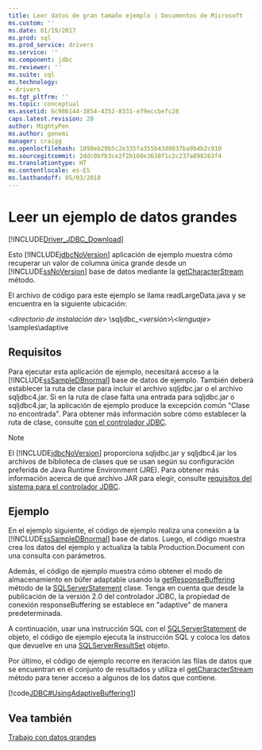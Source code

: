 ```yaml
---
title: Leer datos de gran tamaño ejemplo | Documentos de Microsoft
ms.custom: ''
ms.date: 01/19/2017
ms.prod: sql
ms.prod_service: drivers
ms.service: ''
ms.component: jdbc
ms.reviewer: ''
ms.suite: sql
ms.technology:
- drivers
ms.tgt_pltfrm: ''
ms.topic: conceptual
ms.assetid: 6c986144-3854-4352-8331-e79eccbefc28
caps.latest.revision: 28
author: MightyPen
ms.author: genemi
manager: craigg
ms.openlocfilehash: 1898eb29b5c2e335fa355b43d8037ba9b4b2c910
ms.sourcegitcommit: 2ddc0bfb3ce2f2b160e3638f1c2c237a898263f4
ms.translationtype: HT
ms.contentlocale: es-ES
ms.lasthandoff: 05/03/2018
---
```

# <a name="reading-large-data-sample"></a>Leer un ejemplo de datos grandes
[!INCLUDE[Driver_JDBC_Download](../../../includes/driver_jdbc_download.md)]

  Esto [!INCLUDE[jdbcNoVersion](../../../includes/jdbcnoversion_md.md)] aplicación de ejemplo muestra cómo recuperar un valor de columna única grande desde un [!INCLUDE[ssNoVersion](../../../includes/ssnoversion_md.md)] base de datos mediante la [getCharacterStream](../../../connect/jdbc/reference/getcharacterstream-method-sqlserverresultset.md) método.  
  
 El archivo de código para este ejemplo se llama readLargeData.java y se encuentra en la siguiente ubicación:  
  
 \<*directorio de instalación de*> \sqljdbc_\<*versión*>\\<*lenguaje*> \samples\adaptive  
  
## <a name="requirements"></a>Requisitos  
 Para ejecutar esta aplicación de ejemplo, necesitará acceso a la [!INCLUDE[ssSampleDBnormal](../../../includes/sssampledbnormal_md.md)] base de datos de ejemplo. También deberá establecer la ruta de clase para incluir el archivo sqljdbc.jar o el archivo sqljdbc4.jar. Si en la ruta de clase falta una entrada para sqljdbc.jar o sqljdbc4.jar, la aplicación de ejemplo produce la excepción común "Clase no encontrada". Para obtener más información sobre cómo establecer la ruta de clase, consulte [con el controlador JDBC](../../../connect/jdbc/using-the-jdbc-driver.md).  
  
> [!NOTE]  
>  El [!INCLUDE[jdbcNoVersion](../../../includes/jdbcnoversion_md.md)] proporciona sqljdbc.jar y sqljdbc4.jar los archivos de biblioteca de clases que se usan según su configuración preferida de Java Runtime Environment (JRE). Para obtener más información acerca de qué archivo JAR para elegir, consulte [requisitos del sistema para el controlador JDBC](../../../connect/jdbc/system-requirements-for-the-jdbc-driver.md).  
  
## <a name="example"></a>Ejemplo  
 En el ejemplo siguiente, el código de ejemplo realiza una conexión a la [!INCLUDE[ssSampleDBnormal](../../../includes/sssampledbnormal_md.md)] base de datos. Luego, el código muestra crea los datos del ejemplo y actualiza la tabla Production.Document con una consulta con parámetros.  
  
 Además, el código de ejemplo muestra cómo obtener el modo de almacenamiento en búfer adaptable usando la [getResponseBuffering](../../../connect/jdbc/reference/getresponsebuffering-method-sqlserverstatement.md) método de la [SQLServerStatement](../../../connect/jdbc/reference/sqlserverstatement-class.md) clase. Tenga en cuenta que desde la publicación de la versión 2.0 del controlador JDBC, la propiedad de conexión responseBuffering se establece en "adaptive" de manera predeterminada.  
  
 A continuación, usar una instrucción SQL con el [SQLServerStatement](../../../connect/jdbc/reference/sqlserverstatement-class.md) de objeto, el código de ejemplo ejecuta la instrucción SQL y coloca los datos que devuelve en una [SQLServerResultSet](../../../connect/jdbc/reference/sqlserverresultset-class.md) objeto.  
  
 Por último, el código de ejemplo recorre en iteración las filas de datos que se encuentran en el conjunto de resultados y utiliza el [getCharacterStream](../../../connect/jdbc/reference/getcharacterstream-method-sqlserverresultset.md) método para tener acceso a algunos de los datos que contiene.  
  
 [!code[JDBC#UsingAdaptiveBuffering1](../../../connect/jdbc/codesnippet/Java/reading-large-data-sample_1.java)]  
  
## <a name="see-also"></a>Vea también  
 [Trabajo con datos grandes](../../../connect/jdbc/working-with-large-data.md)  
  
  
